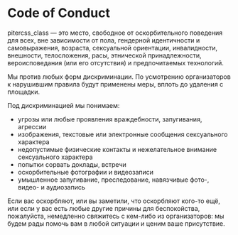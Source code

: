 # Code of Conduct
pitercss_class — это место, свободное от оскорбительного поведения для всех, вне зависимости от пола, гендерной идентичности и самовыражения, возраста, сексуальной ориентации, инвалидности, внешности, телосложения, расы, этнической принадлежности, вероисповедания (или его отсутствия) и предпочитаемых технологий. 

Мы против любых форм дискриминации. По усмотрению организаторов к нарушившим правила будут применены меры, вплоть до удаления с площадки.

Под дискриминацией мы понимаем:
* угрозы или любые проявления враждебности, запугивания, агрессии
* изображения, текстовые или электронные сообщения сексуального характера
* недопустимые физические контакты и нежелательное внимание сексуального характера
* попытки сорвать доклады, встречи
* оскорбительные фотографии и видеозаписи
* умышленное запугивание, преследование, навязчивые фото-, видео- и аудиозапись

Если вас оскорбляют, или вы заметили, что оскорбляют кого-то ещё, или если у вас есть любые другие причины для беспокойства, пожалуйста, немедленно свяжитесь с кем-либо из организаторов: мы будем рады помочь вам в любой ситуации и ценим ваше присутствие.

